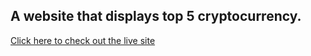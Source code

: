 ## A website that displays top 5 cryptocurrency.

[Click here to check out the live site](https://rajeshpoojari39.github.io/Top-5-Cryptocurrency)
